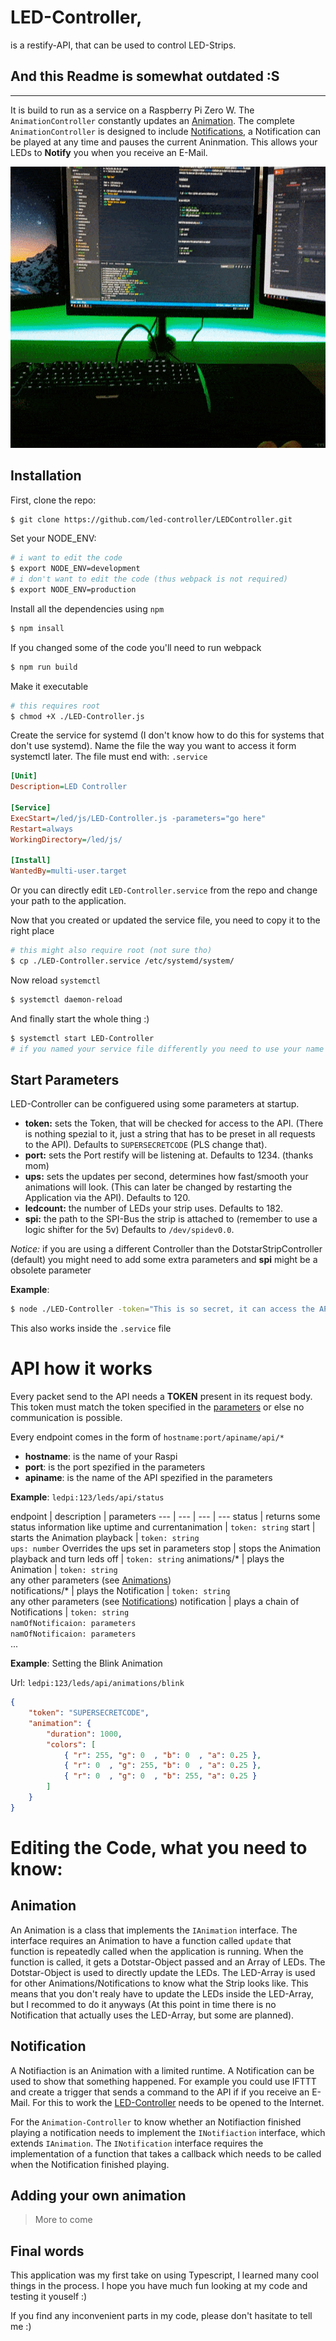 # LED-Controller,
is a restify-API, that can be used to control LED-Strips.

## And this Readme is somewhat outdated :S
---

It is build to run as a service on a Raspberry Pi Zero W. The `AnimationController` constantly updates an [Animation](#Animation). The complete `AnimationController` is designed to include [Notifications](#Notification), a Notification can be played at any time and pauses the current Aninmation. This allows your LEDs to **Notify** you when you receive an E-Mail.

<p align="center">
  <img src="./img/Notification.gif" alt="Notifiaction"
       width="654" height="450">
</p>

## Installation

First, clone the repo:
```bash
$ git clone https://github.com/led-controller/LEDController.git
```

Set your NODE_ENV:
```bash
# i want to edit the code
$ export NODE_ENV=development
# i don't want to edit the code (thus webpack is not required)
$ export NODE_ENV=production
```

Install all the dependencies using `npm`
```bash
$ npm insall
```

If you changed some of the code you'll need to run webpack
```bash
$ npm run build
```

Make it executable
```bash
# this requires root
$ chmod +X ./LED-Controller.js
```

Create the service for systemd (I don't know how to do this for systems that don't use systemd). Name the file the way you want to access it form systemctl later. The file must end with: `.service`
```ini
[Unit]
Description=LED Controller

[Service]
ExecStart=/led/js/LED-Controller.js -parameters="go here"
Restart=always
WorkingDirectory=/led/js/

[Install]
WantedBy=multi-user.target
```
Or you can directly edit `LED-Controller.service` from the repo and change your path to the application.

Now that you created or updated the service file, you need to copy it to the right place
```bash
# this might also require root (not sure tho)
$ cp ./LED-Controller.service /etc/systemd/system/
```

Now reload `systemctl`
```bash
$ systemctl daemon-reload
```

And finally start the whole thing :)
```bash
$ systemctl start LED-Controller
# if you named your service file differently you need to use your name (this time without .service)
```

## Start Parameters

LED-Controller can be configuered using some parameters at startup.
- **token:** sets the Token, that will be checked for access to the API. (There is nothing spezial to it, just a string that has to be preset in all requests to the API). Defaults to `SUPERSECRETCODE` (PLS change that).
- **port:** sets the Port restify will be listening at. Defaults to 1234. (thanks mom)
- **ups:** sets the updates per second, determines how fast/smooth your animations will look. (This can later be changed by restarting the Application via the API). Defaults to 120.
- **ledcount:** the number of LEDs your strip uses. Defaults to 182.
- **spi:** the path to the SPI-Bus the strip is attached to (remember to use a logic shifter for the 5v) Defaults to `/dev/spidev0.0`.

*Notice:* if you are using a different Controller than the DotstarStripController (default) you might need to add some extra parameters and **spi** might be a obsolete parameter

**Example**:
```bash
$ node ./LED-Controller -token="This is so secret, it can access the API" -ups=60 -ledcount=60
```
This also works inside the `.service` file

# API how it works

Every packet send to the API needs a **TOKEN** present in its request body. This token must match the token specified in the [parameters]() or else no communication is possible.

Every endpoint comes in the form of `hostname:port/apiname/api/*`
- **hostname**: is the name of your Raspi
- **port**: is the port spezified in the parameters
- **apiname**: is the name of the API spezified in the parameters

**Example**: `ledpi:123/leds/api/status`

endpoint | description | parameters
--- | --- | --- | ---
status | returns some status information like uptime and currentanimation | `token: string`
start | starts the Animation playback | `token: string` <br> `ups: number` Overrides the ups set in parameters
stop | stops the Animation playback and turn leds off | `token: string`
animations/* | plays the Animation | `token: string` <br> any other parameters (see [Animations](https://github.com/led-controller/LEDController/wiki/Animations))  
notifications/* | plays the Notification | `token: string` <br> any other parameters (see [Notifications](https://github.com/led-controller/LEDController/wiki/Notifications))
notification | plays a chain of Notifications | `token: string` <br> `namOfNotificaion: parameters` <br> `namOfNotificaion: parameters` <br> ...

**Example**: Setting the Blink Animation

Url: `ledpi:123/leds/api/animations/blink`
```json
{
    "token": "SUPERSECRETCODE",
    "animation": {
        "duration": 1000,
        "colors": [
            { "r": 255, "g": 0  , "b": 0  , "a": 0.25 },
            { "r": 0  , "g": 255, "b": 0  , "a": 0.25 },
            { "r": 0  , "g": 0  , "b": 255, "a": 0.25 }
        ]
    }
}
```

# Editing the Code, what you need to know:

## Animation

An Animation is a class that implements the `IAnimation` interface. The interface requires an Animation to have a function called `update` that function is repeatedly called when the application is running. When the function is called, it gets a Dotstar-Object passed and an Array of LEDs. The Dotstar-Object is used to directly update the LEDs. The LED-Array is used for other Animations/Notifications to know what the Strip looks like. This means that you don't realy have to update the LEDs inside the LED-Array, but I recommed to do it anyways (At this point in time there is no Notification that actually uses the LED-Array, but some are planned).

## Notification

A Notifiaction is an Animation with a limited runtime. A Notification can be used to show that something happened. For example you could use IFTTT and create a trigger that sends a command to the API if if you receive an E-Mail. For this to work the [LED-Controller](#LED-Controller,) needs to be opened to the Internet.

For the `Animation-Controller` to know whether an Notifiaction finished playing a notification needs to implement the `INotifiaction` interface, which extends `IAnimation`. The `INotification` interface requires the implementation of a function that takes a callback which needs to be called when the Notification finished playing.

## Adding your own animation

> More to come

## Final words

This application was my first take on using Typescript, I learned many cool things in the process. I hope you have much fun looking at my code and testing it youself :)

If you find any inconvenient parts in my code, please don't hasitate to tell me :) 

